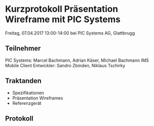 # Kurzprotokoll Präsentation Wireframe mit PIC Systems

Freitag, 07.04.2017 13:00-14:00 bei PIC Systems AG, Glattbrugg

## Teilnehmer
PIC Systems: Marcel Bachmann, Adrian Käser, Michael Bachmann
IMS Mobile Client Entwickler: Sandro Zbinden, Niklaus Tschirky

## Traktanden
- Spezifikationen
- Präsentation Wireframes
- Referenzgerät

## Protokoll
